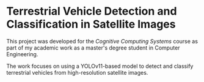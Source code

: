 # Terrestrial Vehicle Detection and Classification in Satellite Images

This project was developed for the *Cognitive Computing Systems* course as part of my academic work as a master's degree student in Computer Engineering.

The work focuses on using a YOLOv11-based model to detect and classify terrestrial vehicles from high-resolution satellite images.
